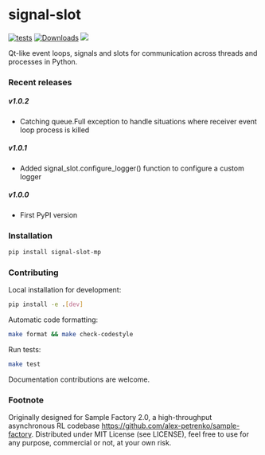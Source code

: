 # signal-slot

[![tests](https://github.com/alex-petrenko/signal-slot/actions/workflows/test-ci.yml/badge.svg)](https://github.com/alex-petrenko/signal-slot/actions/workflows/test-ci.yml)
[![Downloads](https://pepy.tech/badge/signal-slot-mp)](https://pepy.tech/project/signal-slot-mp)
[<img src="https://img.shields.io/discord/987232982798598164?label=discord">](https://discord.gg/BCfHWaSMkr)

Qt-like event loops, signals and slots for communication across threads and processes in Python.

### Recent releases

##### v1.0.2
* Catching queue.Full exception to handle situations where receiver event loop process is killed

##### v1.0.1
* Added signal_slot.configure_logger() function to configure a custom logger

##### v1.0.0
* First PyPI version

### Installation

```bash
pip install signal-slot-mp
```

### Contributing

Local installation for development:

```bash
pip install -e .[dev]
```

Automatic code formatting:

```bash
make format && make check-codestyle
```

Run tests:

```bash
make test
```

Documentation contributions are welcome.

### Footnote

Originally designed for Sample Factory 2.0, a high-throughput asynchronous RL codebase https://github.com/alex-petrenko/sample-factory.
Distributed under MIT License (see LICENSE), feel free to use for any purpose, commercial or not, at your own risk.
